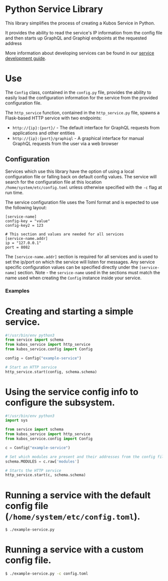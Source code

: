 # Python Service Library

This library simplifies the process of creating a Kubos Service in Python.

It provides the ability to read the service's IP information from the config file
and then starts up GraphQL and Graphiql endpoints at the requested address

More information about developing services can be found in our
[service development guide](https://docs.kubos.com/latest/ecosystem/services/service-dev.html).

# Use

The `Config` class, contained in the `config.py` file, provides the ability to
easily load the configuration information for the service from the provided
configuration file.

The `http_service` function, contained in the `http_service.py` file,
spawns a Flask-based HTTP service with two endpoints:

- `http://{ip}:{port}/` - The default interface for GraphQL requests from
  applications and other entities
- `http://{ip}:{port}/graphiql` - A graphical interface for manual GraphQL
  requests from the user via a web browser 

## Configuration

Services which use this library have the option of using a local configuration file
or falling back on default config values. The service will search for the configuration
file at this location `/home/system/etc/config.toml` unless otherwise specified with
the `-c` flag at run time.

The service configuration file uses the Toml format and is expected to use the
following layout:

```toml,ignore
[service-name]
config-key = "value"
config-key2 = 123

# This section and values are needed for all services
[service-name.addr]
ip = "127.0.0.1"
port = 8082
```

The `[service-name.addr]` section is required for all services and is used to set
the ip/port on which the service will listen for messages. Any service specific
configuration values can be specified directly under the `[service-name]` section.
Note - the `service-name` used in the sections must match the name used when creating
the `Config` instance inside your service.

### Examples

# Creating and starting a simple service.

```python
#!/usr/bin/env python3
from service import schema
from kubos_service import http_service
from kubos_service.config import Config

config = Config("example-service")

# Start an HTTP service
http_service.start(config, schema.schema)
```

# Using the service config info to configure the subsystem.

```python
#!/usr/bin/env python3
import sys

from service import schema
from kubos_service import http_service
from kubos_service.config import Config

c = Config("example-service")

# Set which modules are present and their addresses from the config file.
schema.MODULES = c.raw['modules']

# Starts the HTTP service
http_service.start(c, schema.schema)
```

# Running a service with the default config file (`/home/system/etc/config.toml`).

```bash
$ ./example-service.py
```

# Running a service with a custom config file.

```bash
$ ./example-service.py -c config.toml
```